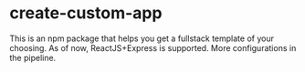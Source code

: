 # create-custom-app

This is an npm package that helps you get a fullstack template of your choosing. 
As of now, ReactJS+Express is supported. More configurations in the pipeline.

